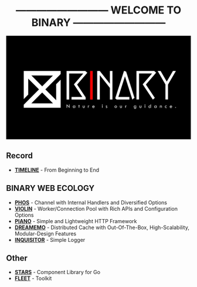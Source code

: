 <h1 align="center">
————————— WELCOME TO BINARY —————————
</h1>

![BINARY](https://github.com/justlorain/justlorain/blob/main/images/BINARY.jpg)

## Record

- **[TIMELINE](https://github.com/B1NARY-GR0UP/TIMELINE)** - From Beginning to End

## BINARY WEB ECOLOGY

- **[PHOS](https://github.com/B1NARY-GR0UP/phos)** - Channel with Internal Handlers and Diversified Options
- **[VIOLIN](https://github.com/B1NARY-GR0UP/violin)** - Worker/Connection Pool with Rich APIs and Configuration Options
- **[PIANO](https://github.com/B1NARY-GR0UP/piano)** - Simple and Lightweight HTTP Framework
- **[DREAMEMO](https://github.com/B1NARY-GR0UP/dreamemo)** - Distributed Cache with Out-Of-The-Box, High-Scalability, Modular-Design Features
- **[INQUISITOR](https://github.com/B1NARY-GR0UP/inquisitor)** - Simple Logger

## Other

- **[STARS](https://github.com/B1NARY-GR0UP/stars)** - Component Library for Go
- **[FLEET](https://github.com/B1NARY-GR0UP/fleet)** - Toolkit